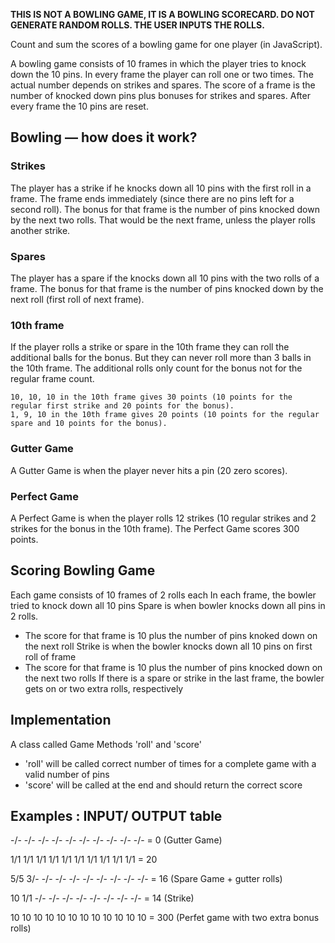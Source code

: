 **THIS IS NOT A BOWLING GAME, IT IS A BOWLING SCORECARD. DO NOT GENERATE RANDOM ROLLS. THE USER INPUTS THE ROLLS.**

Count and sum the scores of a bowling game for one player (in JavaScript).

A bowling game consists of 10 frames in which the player tries to knock down the 10 pins. In every frame the player can roll one or two times. The actual number depends on strikes and spares. The score of a frame is the number of knocked down pins plus bonuses for strikes and spares. After every frame the 10 pins are reset.

## Bowling — how does it work?

### Strikes

The player has a strike if he knocks down all 10 pins with the first roll in a frame. The frame ends immediately (since there are no pins left for a second roll). The bonus for that frame is the number of pins knocked down by the next two rolls. That would be the next frame, unless the player rolls another strike.

### Spares

The player has a spare if the knocks down all 10 pins with the two rolls of a frame. The bonus for that frame is the number of pins knocked down by the next roll (first roll of next frame).

### 10th frame

If the player rolls a strike or spare in the 10th frame they can roll the additional balls for the bonus. But they can never roll more than 3 balls in the 10th frame. The additional rolls only count for the bonus not for the regular frame count.

    10, 10, 10 in the 10th frame gives 30 points (10 points for the regular first strike and 20 points for the bonus).
    1, 9, 10 in the 10th frame gives 20 points (10 points for the regular spare and 10 points for the bonus).

### Gutter Game

A Gutter Game is when the player never hits a pin (20 zero scores).

### Perfect Game

A Perfect Game is when the player rolls 12 strikes (10 regular strikes and 2 strikes for the bonus in the 10th frame). The Perfect Game scores 300 points.



## Scoring Bowling Game

Each game consists of 10 frames of 2 rolls each
In each frame, the bowler tried to knock down all 10 pins
Spare is when bowler knocks down all pins in 2 rolls.
- The score for that frame is 10 plus the number of pins knoked down on the next roll
Strike is when the bowler knocks down all 10 pins on first roll of frame
- The score for that frame is 10 plus the number of pins knocked down on the next two rolls
If there is a spare or strike in the last frame, the bowler gets on or two extra rolls, respectively 


## Implementation 

A class called Game
Methods 'roll' and 'score'
- 'roll' will be called correct number of times for a complete game with a valid number of pins
- 'score' will be called at the end and should return the correct score

## Examples : INPUT/ OUTPUT table

-/- -/- -/- -/- -/- -/- -/- -/- -/- -/- = 0 (Gutter Game)

1/1 1/1 1/1 1/1 1/1 1/1 1/1 1/1 1/1 1/1 = 20 

5/5 3/- -/- -/- -/- -/- -/- -/- -/- -/- = 16 (Spare Game + gutter rolls)

10 1/1 -/- -/- -/- -/- -/- -/- -/- -/- = 14 (Strike)

10 10 10 10 10 10 10 10 10 10 10 10 = 300 (Perfet game with two extra bonus rolls)



